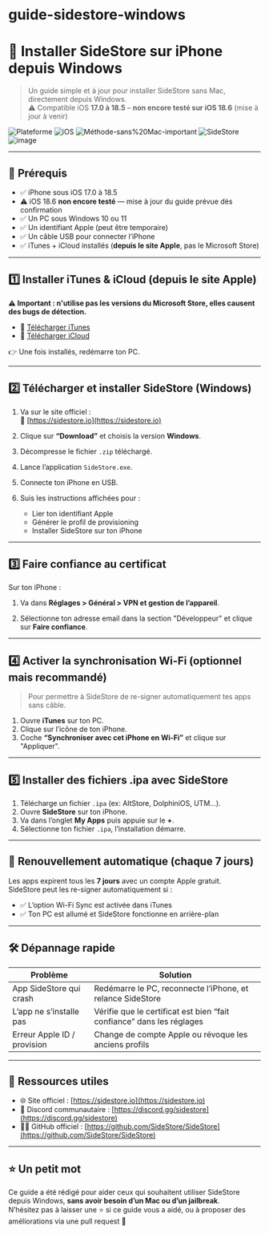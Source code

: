 # guide-sidestore-windows
# 📲 Installer SideStore sur iPhone depuis Windows

> Un guide simple et à jour pour installer SideStore sans Mac, directement depuis Windows.  
> ⚠️ Compatible iOS **17.0 à 18.5** – **non encore testé sur iOS 18.6** (mise à jour à venir)

![Plateforme](https://img.shields.io/badge/plateforme-Windows-blue)
![iOS](https://img.shields.io/badge/iOS-17.0--18.5-green)
![Méthode-sans%20Mac-important](https://img.shields.io/badge/m%C3%A9thode-sans%20Mac-important)
![SideStore](https://img.shields.io/github/stars/SideStore/SideStore?style=social)
![image](https://github.com/user-attachments/assets/805cac50-c859-4780-84c1-fd74d6ada482)

---

## 🧰 Prérequis

- ✅ iPhone sous iOS 17.0 à 18.5
- ⚠️ iOS 18.6 **non encore testé** — mise à jour du guide prévue dès confirmation
- ✅ Un PC sous Windows 10 ou 11
- ✅ Un identifiant Apple (peut être temporaire)
- ✅ Un câble USB pour connecter l’iPhone
- ✅ iTunes + iCloud installés (**depuis le site Apple**, pas le Microsoft Store)

---

## 1️⃣ Installer iTunes & iCloud (depuis le site Apple)

**⚠️ Important : n'utilise pas les versions du Microsoft Store, elles causent des bugs de détection.**

- 🔗 [Télécharger iTunes](https://www.apple.com/itunes/download/)
- 🔗 [Télécharger iCloud](https://support.apple.com/fr-fr/HT204283)

👉 Une fois installés, redémarre ton PC.

---

## 2️⃣ Télécharger et installer SideStore (Windows)

1. Va sur le site officiel :  
   🔗 [https://sidestore.io](https://sidestore.io)

2. Clique sur **“Download”** et choisis la version **Windows**.

3. Décompresse le fichier `.zip` téléchargé.

4. Lance l’application `SideStore.exe`.

5. Connecte ton iPhone en USB.

6. Suis les instructions affichées pour :

   - Lier ton identifiant Apple
   - Générer le profil de provisioning
   - Installer SideStore sur ton iPhone

---

## 3️⃣ Faire confiance au certificat

Sur ton iPhone :

1. Va dans **Réglages > Général > VPN et gestion de l’appareil**.

2. Sélectionne ton adresse email dans la section "Développeur" et clique sur **Faire confiance**.

---

## 4️⃣ Activer la synchronisation Wi-Fi (optionnel mais recommandé)

> Pour permettre à SideStore de re-signer automatiquement tes apps sans câble.

1. Ouvre **iTunes** sur ton PC.
2. Clique sur l’icône de ton iPhone.
3. Coche **“Synchroniser avec cet iPhone en Wi-Fi”** et clique sur "Appliquer".

---

## 5️⃣ Installer des fichiers .ipa avec SideStore

1. Télécharge un fichier `.ipa` (ex: AltStore, DolphiniOS, UTM…).
2. Ouvre **SideStore** sur ton iPhone.
3. Va dans l’onglet **My Apps** puis appuie sur le **+**.
4. Sélectionne ton fichier `.ipa`, l’installation démarre.

---

## 🔄 Renouvellement automatique (chaque 7 jours)

Les apps expirent tous les **7 jours** avec un compte Apple gratuit.  
SideStore peut les re-signer automatiquement si :

- ✅ L’option Wi-Fi Sync est activée dans iTunes
- ✅ Ton PC est allumé et SideStore fonctionne en arrière-plan

---

## 🛠️ Dépannage rapide

| Problème                            | Solution                                                                 |
|-------------------------------------|--------------------------------------------------------------------------|
| App SideStore qui crash             | Redémarre le PC, reconnecte l’iPhone, et relance SideStore              |
| L’app ne s’installe pas             | Vérifie que le certificat est bien “fait confiance” dans les réglages   |
| Erreur Apple ID / provision         | Change de compte Apple ou révoque les anciens profils                   |

---

## 📡 Ressources utiles

- 🌐 Site officiel : [https://sidestore.io](https://sidestore.io)
- 💬 Discord communautaire : [https://discord.gg/sidestore](https://discord.gg/sidestore)
- 🧑‍💻 GitHub officiel : [https://github.com/SideStore/SideStore](https://github.com/SideStore/SideStore)

---

## ⭐️ Un petit mot

Ce guide a été rédigé pour aider ceux qui souhaitent utiliser SideStore depuis Windows, **sans avoir besoin d’un Mac ou d’un jailbreak**.  
N’hésitez pas à laisser une ⭐️ si ce guide vous a aidé, ou à proposer des améliorations via une pull request 🙌
